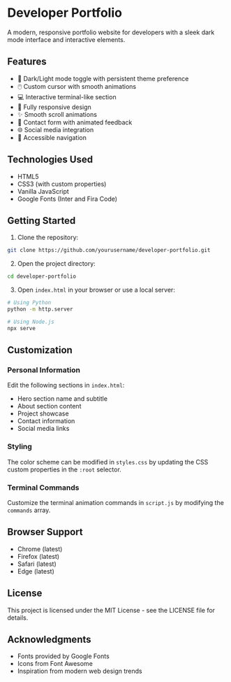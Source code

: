 # Developer Portfolio

A modern, responsive portfolio website for developers with a sleek dark mode interface and interactive elements.

## Features

- 🎨 Dark/Light mode toggle with persistent theme preference
- 🖱️ Custom cursor with smooth animations
- 💻 Interactive terminal-like section
- 📱 Fully responsive design
- ✨ Smooth scroll animations
- 📝 Contact form with animated feedback
- 🌐 Social media integration
- 🎯 Accessible navigation

## Technologies Used

- HTML5
- CSS3 (with custom properties)
- Vanilla JavaScript
- Google Fonts (Inter and Fira Code)

## Getting Started

1. Clone the repository:
```bash
git clone https://github.com/yourusername/developer-portfolio.git
```

2. Open the project directory:
```bash
cd developer-portfolio
```

3. Open `index.html` in your browser or use a local server:
```bash
# Using Python
python -m http.server

# Using Node.js
npx serve
```

## Customization

### Personal Information
Edit the following sections in `index.html`:
- Hero section name and subtitle
- About section content
- Project showcase
- Contact information
- Social media links

### Styling
The color scheme can be modified in `styles.css` by updating the CSS custom properties in the `:root` selector.

### Terminal Commands
Customize the terminal animation commands in `script.js` by modifying the `commands` array.

## Browser Support

- Chrome (latest)
- Firefox (latest)
- Safari (latest)
- Edge (latest)

## License

This project is licensed under the MIT License - see the LICENSE file for details.

## Acknowledgments

- Fonts provided by Google Fonts
- Icons from Font Awesome
- Inspiration from modern web design trends 